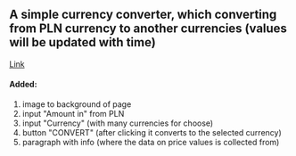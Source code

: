 ﻿## A simple currency converter, which converting from PLN currency to another currencies (values will be updated with time)

[Link](https://mrpenguin-dev.github.io/Simple-Currency-Converter/)

#### Added:
1. image to background of page
2. input "Amount in" from PLN
3. input "Currency" (with many currencies for choose)
4. button "CONVERT" (after clicking it converts to the selected currency)
5. paragraph with info (where the data on price values is collected from)
